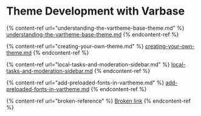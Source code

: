# Theme Development with Varbase

{% content-ref url="understanding-the-vartheme-base-theme.md" %}
[understanding-the-vartheme-base-theme.md](understanding-the-vartheme-base-theme.md)
{% endcontent-ref %}

{% content-ref url="creating-your-own-theme.md" %}
[creating-your-own-theme.md](creating-your-own-theme.md)
{% endcontent-ref %}

{% content-ref url="local-tasks-and-moderation-sidebar.md" %}
[local-tasks-and-moderation-sidebar.md](local-tasks-and-moderation-sidebar.md)
{% endcontent-ref %}

{% content-ref url="add-preloaded-fonts-in-vartheme.md" %}
[add-preloaded-fonts-in-vartheme.md](add-preloaded-fonts-in-vartheme.md)
{% endcontent-ref %}

{% content-ref url="broken-reference" %}
[Broken link](broken-reference)
{% endcontent-ref %}







